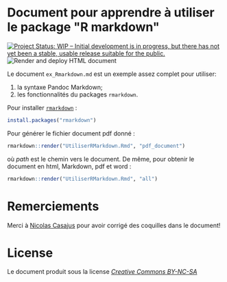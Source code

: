 # Document pour apprendre à utiliser le package "R markdown"
[![Project Status: WIP – Initial development is in progress, but there has not yet been a stable, usable release suitable for the public.](https://www.repostatus.org/badges/latest/wip.svg)](https://www.repostatus.org/#wip)
![Render and deploy HTML document](https://github.com/KevCaz/Rmarkdowndocfr/workflows/Render%20and%20deploy%20HTML%20document/badge.svg)

Le document `ex_Rmarkdown.md` est un exemple assez complet pour utiliser:

  1. la syntaxe Pandoc Markdown;
  2. les fonctionnalités du packages `rmarkdown`.

Pour installer [`rmarkdown`](https://rmarkdown.rstudio.com/) :

```R
install.packages("rmarkdown")
```

Pour générer le fichier document pdf donné&nbsp;:

```R
rmarkdown::render("UtiliserRMarkdown.Rmd", "pdf_document")
```

où *path* est le chemin vers le document. De même, pour obtenir le document en html, Markdown, pdf et word&nbsp;:


```R
rmarkdown::render("UtiliserRMarkdown.Rmd", "all")  
```


# Remerciements

Merci à [Nicolas Casajus](https://github.com/ahasverus) pour avoir corrigé des coquilles dans le document!


# License

Le document produit sous la license [*Creative Commons BY-NC-SA*](https://creativecommons.org/licenses/by-nc-sa/2.0/)